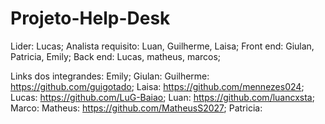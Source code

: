 # Projeto-Help-Desk

Lider:
     Lucas; 
Analista requisito:
        Luan, Guilherme, Laisa; 
Front end:
       Giulan, Patricia, Emily;
Back end:
       Lucas, matheus, marcos;

Links dos integrandes:
     Emily;
     Giulan:
     Guilherme: 
          https://github.com/guigotado;
     Laisa:
          https://github.com/mennezes024;
     Lucas: 
          https://github.com/LuG-Baiao;
     Luan: 
          https://github.com/luancxsta;
     Marco:
     Matheus: 
          https://github.com/MatheusS2027;
     Patricia: 
     
